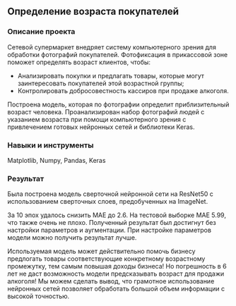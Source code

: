 ## Определение возраста покупателей

### Описание проекта 

Сетевой супермаркет внедряет систему компьютерного зрения для обработки фотографий покупателей. Фотофиксация в прикассовой зоне поможет определять возраст клиентов, чтобы: 
- Анализировать покупки и предлагать товары, которые могут заинтересовать покупателей этой возрастной группы;
- Контролировать добросовестность кассиров при продаже алкоголя.
 
 Построена модель, которая по фотографии определит приблизительный возраст человека. Проанализирован набор фотографий людей с указанием возраста при помощи компьютерного зрения с привлечением готовых нейронных сетей и библиотеки Keras.
 
### Навыки и инструменты


Matplotlib, Numpy, Pandas, Keras

### Результат 
Была построена модель сверточной нейронной сети на ResNet50 с использованием сверточных слоев, предобученных на ImageNet.

За 10 эпох удалось снизить MAE до 2.6. На тестовой выборке MAE 5.99, что также очень не плохо. Полученный результат был достигнут без настройки параметров и аугментации. При настройке параметров модели можно получить результат лучше.

Используемая модель может действительно помочь бизнесу предлогать товары соответствующие конкретному возрастному промежутку, тем самым повышая доходы бизнеса! Но погрешность в 6 лет не даст возможность модели предсказывать возраст для продажи алкоголя! Мы можем сделать вывод, что грамотное использование нейронных сетей позволяет обработать большой объем информации с высокой точностью.

